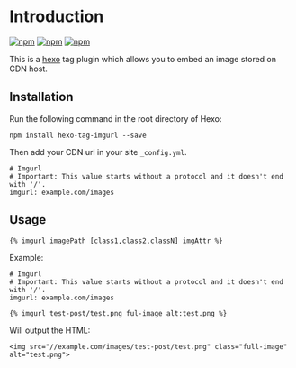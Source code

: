 # Introduction

[![npm](https://img.shields.io/npm/v/hexo-tag-imgurl.svg)](https://www.npmjs.com/package/hexo-tag-imgurl)  [![npm](https://img.shields.io/npm/dm/hexo-tag-imgurl.svg)](https://www.npmjs.com/package/hexo-tag-imgurl)  [![npm](https://img.shields.io/npm/l/hexo-tag-imgurl.svg)](https://www.npmjs.com/package/hexo-tag-imgurl)

This is a [hexo](http://hexo.io) tag plugin which allows you to embed an image stored on CDN host.

## Installation

Run the following command in the root directory of Hexo:

```
npm install hexo-tag-imgurl --save
```

Then add your CDN url in your site `_config.yml`.

```
# Imgurl
# Important: This value starts without a protocol and it doesn't end with '/'.
imgurl: example.com/images
```

## Usage

```
{% imgurl imagePath [class1,class2,classN] imgAttr %}
```

Example:

```
# Imgurl
# Important: This value starts without a protocol and it doesn't end with '/'.
imgurl: example.com/images
```

```
{% imgurl test-post/test.png ful-image alt:test.png %}
```

Will output the HTML:

```
<img src="//example.com/images/test-post/test.png" class="full-image" alt="test.png">
```
